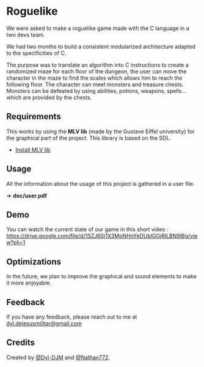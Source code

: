 
# Roguelike

We were asked to make a roguelike game made with the C language in a two devs team.

We had two months to build a consistent modularized architecture adapted to the specificities of C.

The purpose was to translate an algorithm into C instructions to create a randomized maze for each floor of the dungeon, the user can move the character in the maze to find the scales which allows him to reach the following floor.
The character can meet monsters and treasure chests. Monsters can be defeated by using abilities, potions, weapons, spells... which are provided by the chests.

















## Requirements

This works by using the **MLV lib** (made by the Gustave Eiffel university) for the graphical part of the project. This library is based on the SDL.

 - [Install MLV lib](http://www-igm.univ-mlv.fr/~boussica/mlv/index.html)


## Usage

All the information about the usage of this project is gathered in a user file.

=> **doc/user.pdf**







## Demo


You can watch the current state of our game in this short video : https://drive.google.com/file/d/1SZJ6Sj1X3MpNHnYeDUblGGjRILBN9lBg/view?pli=1


## Optimizations

In the future, we plan to improve the graphical and sound elements to make it more enjoyable.



## Feedback

If you have any feedback, please reach out to me at dyl.dejesusmilitar@gmail.com




## Credits

Created by [@Dyl-DJM](https://www.github.com/Dyl-DJM) and [@Nathan772](https://www.github.com/Nathan772).

